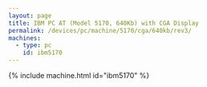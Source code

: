 ```yaml
---
layout: page
title: IBM PC AT (Model 5170, 640Kb) with CGA Display
permalink: /devices/pc/machine/5170/cga/640kb/rev3/
machines:
  - type: pc
    id: ibm5170
---
```


{% include machine.html id="ibm5170" %}
